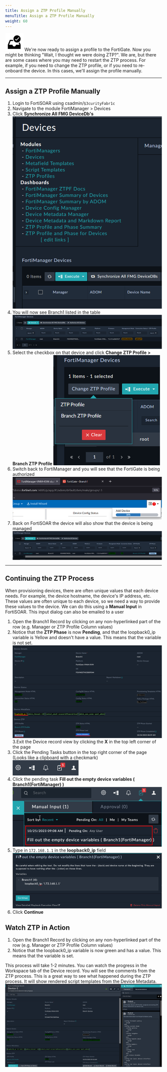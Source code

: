 ```yaml
---
title: Assign a ZTP Profile Manually
menuTitle: Assign a ZTP Profile Manually
weight: 60
---
```


![search_icon](check_box.svg)
We're now ready to assign a profile to the FortiGate. Now you might be thinking "Wait, I thought we were doing ZTP?". We are, but there are some cases where you may need to restart the ZTP process. For example, if you need to change the ZTP profile, or if you need to re-onboard the device. In this cases, we'll assign the profile manually.

---

## Assign a ZTP Profile Manually
1. Login to FortiSOAR using csadmin/```$3curityFabr1c```
2. Navigate to the module FortiManager > Devices
3. Click **Synchronize All FMG DeviceDb's**
![Sync devicce dbs](sync_device_db.png)
4. You will now see Branch1 listed in the table
![SOAR new device](soar_new_device.png)
5. Select the checkbox on that device and click **Change ZTP Profile > Branch ZTP Profile**
![Assign Profile](assign_profile.png)
6. Switch back to FortiManager and you will see that the FortiGate is being authorized
![Authorizing branch1](authorizing_branch1.png)
7. Back on FortiSOAR the device will also show that the device is being managed
![Managed Branch1](managed_branch1.png)
---

## Continuing the ZTP Process
When provisioning devices, there are often unique values that each device needs. For example, the device hostname, the device's IP address, etc. These values are often unique to each device, so we need a way to provide these values to the device. We can do this using a **Manual Input** in FortiSOAR. This input dialog can also be emailed to a user

1. Open the Branch1 Record by clicking on any non-hyperlinked part of the row (e.g. Manager or ZTP Profile Column values)
2. Notice that the **ZTP Phase** is now **Pending**, and that the loopback0_ip variable is Yellow and doesn't have a value. This means that the variable is not set.
![Branch1 pending ](branch1_pending.png)
3.Exit the Device record view by clicking the **X** in the top left corner of the page
4. Click the Pending Tasks button in the top right corner of the page (Looks like a clipboard with a checkmark)
![pending task icon](pending_task.png)
5. Click the pending task **Fill out the empty device variables ( Branch1(FortiManager) )**
![Fill variable task branch1](fill_variable_task.png)
6. Type in ```172.168.1.1``` in the **loopback0_ip** field
![Fill in loopback](loopback_0_ip.png)
7. Click **Continue**

## Watch ZTP in Action
1. Open the Branch1 Record by clicking on any non-hyperlinked part of the row (e.g. Manager or ZTP Profile Column values)
2. Notice that the loopback0_ip variable is now green and has a value. This means that the variable is set.

This process will take 1-2 minutes. You can watch the progress in the Workspace tab of the Device record. You will see the comments from the ZTP process. This is a great way to see what happened during the ZTP process. It will show rendered script templates from the Device Metadata.
![branch1 complete](branch1_complete.png)